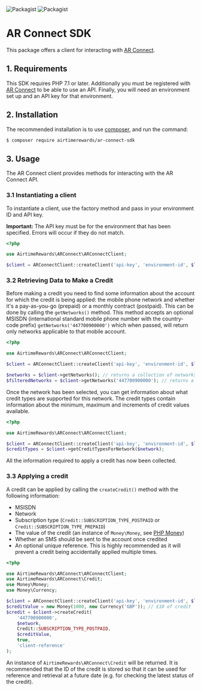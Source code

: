 ![Packagist](https://img.shields.io/packagist/l/airtimerewards/ar-connect-sdk.svg)
![Packagist](https://img.shields.io/packagist/v/airtimerewards/ar-connect-sdk.svg)

# AR Connect SDK

This package offers a client for interacting with [AR Connect](https://www.airtimerewards.co.uk/connect).

## 1. Requirements

This SDK requires PHP 7.1 or later. Additionally you must be registered with 
[AR Connect](https://www.airtimerewards.co.uk/connect) to be able to use an API. Finally, you will need an environment 
set up and an API key for that environment.

## 2. Installation

The recommended installation is to use [composer](https://www.getcomposer.com), and run the command:

```bash
$ composer require airtimerewards/ar-connect-sdk
```

## 3. Usage

The AR Connect client provides methods for interacting with the AR Connect API.

### 3.1 Instantiating a client

To instantiate a client, use the factory method and pass in your environment ID and API key.

**Important:** The API key must be for the environment that has been specified. Errors will occur if they do not match.

```php
<?php

use AirtimeRewards\ARConnect\ARConnectClient;

$client = ARConnectClient::createClient('api-key', 'environment-id', $logger);
```

### 3.2 Retrieving Data to Make a Credit

Before making a credit you need to find some information about the account for which the credit is being applied: the
mobile phone network and whether it's a pay-as-you-go (prepaid) or a monthly contract (postpaid). This can be done by
calling the `getNetworks()` method. This method accepts an optional MSISDN (international standard mobile phone 
number with the country-code prefix) `getNetworks('447700900000')` which when passed, will return only networks 
applicable to that mobile account.

```php
<?php

use AirtimeRewards\ARConnect\ARConnectClient;

$client = ARConnectClient::createClient('api-key', 'environment-id', $logger);

$networks = $client->getNetworks(); // returns a collection of networks
$filteredNetworks = $client->getNetworks('447700900000'); // returns a collection of networks for UK mobile number 07700 900 000
```

Once the network has been selected, you can get information about what credit types are supported for this network. The 
credit types contain information about the minimum, maximum and increments of credit values available.

```php
<?php

use AirtimeRewards\ARConnect\ARConnectClient;

$client = ARConnectClient::createClient('api-key', 'environment-id', $logger);
$creditTypes = $client->getCreditTypesForNetwork($network);
```

All the information required to apply a credit has now been collected.

### 3.3 Applying a credit

A credit can be applied by calling the `createCredit()` method with the following information:

 * MSISDN
 * Network
 * Subscription type (`Credit::SUBSCRIPTION_TYPE_POSTPAID` or `Credit::SUBSCRIPTION_TYPE_PREPAID`)
 * The value of the credit (an instance of `Money\Money`, see [PHP Money](http://moneyphp.org))
 * Whether an SMS should be sent to the account once credited
 * An optional unique reference. This is highly recommended as it will prevent a credit being accidentally applied 
 multiple times.

```php
<?php

use AirtimeRewards\ARConnect\ARConnectClient;
use AirtimeRewards\ARConnect\Credit;
use Money\Money;
use Money\Currency;

$client = ARConnectClient::createClient('api-key', 'environment-id', $logger);
$creditValue = new Money(1000, new Currency('GBP')); // £10 of credit
$credit = $client->createCredit(
    '447700900000',
    $network,
    Credit::SUBSCRIPTION_TYPE_POSTPAID,
    $creditValue,
    true,
    'client-reference'
);
```

An instance of `AirtimeRewards\ARConnect\Credit` will be returned. It is recommended that the ID of the credit is 
stored so that it can be used for reference and retrieval at a future date (e.g. for checking the latest status of 
the credit).

